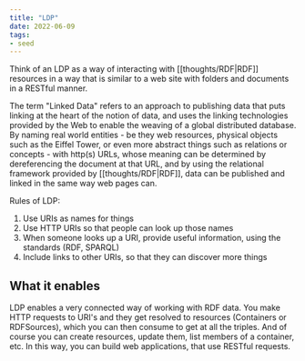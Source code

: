 ```yaml
---
title: "LDP"
date: 2022-06-09
tags:
- seed
---
```


Think of an LDP as a way of interacting with [[thoughts/RDF|RDF]] resources in a way that is similar to a web site with folders and documents in a RESTful manner.

The term "Linked Data" refers to an approach to publishing data that puts linking at the heart of the notion of data, and uses the linking technologies provided by the Web to enable the weaving of a global distributed database. By naming real world entities - be they web resources, physical objects such as the Eiffel Tower, or even more abstract things such as relations or concepts - with http(s) URLs, whose meaning can be determined by dereferencing the document at that URL, and by using the relational framework provided by [[thoughts/RDF|RDF]], data can be published and linked in the same way web pages can.

Rules of LDP:
1.  Use URIs as names for things
2.  Use HTTP URIs so that people can look up those names
3.  When someone looks up a URI, provide useful information, using the standards (RDF, SPARQL)
4.  Include links to other URIs, so that they can discover more things

## What it enables
LDP enables a very connected way of working with RDF data. You make HTTP requests to URI's and they get resolved to resources (Containers or RDFSources), which you can then consume to get at all the triples. And of course you can create resources, update them, list members of a container, etc. In this way, you can build web applications, that use RESTful requests.